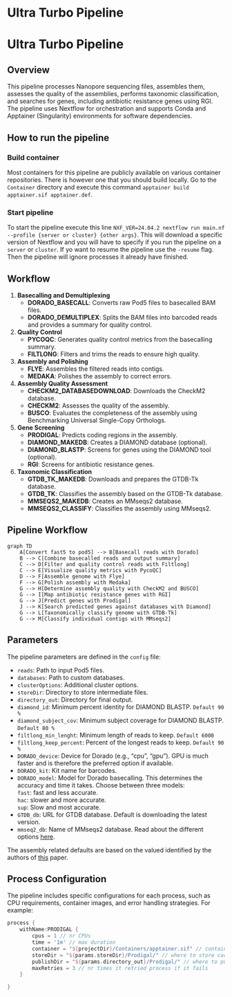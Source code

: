 Ultra Turbo Pipeline
================

# Ultra Turbo Pipeline

## Overview

This pipeline processes Nanopore sequencing files, assembles them,
assesses the quality of the assemblies, performs taxonomic
classification, and searches for genes, including antibiotic resistance
genes using RGI. The pipeline uses Nextflow for orchestration and
supports Conda and Apptainer (Singularity) environments for software
dependencies.

## How to run the pipeline

### Build container

Most containers for this pipeline are publicly available on various
container repositories. There is however one that you should build
locally. Go to the `Container` directory and execute this command
`apptainer build apptainer.sif apptainer.def`.

### Start pipeline

To start the pipeline execute this line
`NXF_VER=24.04.2 nextflow run main.nf --profile {server or cluster} {other args}`.
This will download a specific version of Nextflow and you will have to
specify if you run the pipeline on a `server` or `cluster`. If yo want
to resume the pipeline use the `-resume` flag. Then the pipeline will
ignore processes it already have finished.

## Workflow

1.  **Basecalling and Demultiplexing**
    - **DORADO_BASECALL**: Converts raw Pod5 files to basecalled BAM
      files.
    - **DORADO_DEMULTIPLEX**: Splits the BAM files into barcoded reads
      and provides a summary for quality control.
2.  **Quality Control**
    - **PYCOQC**: Generates quality control metrics from the basecalling
      summary.
    - **FILTLONG**: Filters and trims the reads to ensure high quality.
3.  **Assembly and Polishing**
    - **FLYE**: Assembles the filtered reads into contigs.
    - **MEDAKA**: Polishes the assembly to correct errors.
4.  **Assembly Quality Assessment**
    - **CHECKM2_DATABASEDOWNLOAD**: Downloads the CheckM2 database.
    - **CHECKM2**: Assesses the quality of the assembly.
    - **BUSCO**: Evaluates the completeness of the assembly using
      Benchmarking Universal Single-Copy Orthologs.
5.  **Gene Screening**
    - **PRODIGAL**: Predicts coding regions in the assembly.
    - **DIAMOND_MAKEDB**: Creates a DIAMOND database (optional).
    - **DIAMOND_BLASTP**: Screens for genes using the DIAMOND tool
      (optional).
    - **RGI**: Screens for antibiotic resistance genes.
6.  **Taxonomic Classification**
    - **GTDB_TK_MAKEDB**: Downloads and prepares the GTDB-Tk database.
    - **GTDB_TK**: Classifies the assembly based on the GTDB-Tk
      database.
    - **MMSEQS2_MAKEDB**: Creates an MMseqs2 database.
    - **MMSEQS2_CLASSIFY**: Classifies the assembly using MMseqs2.

## Pipeline Workflow

``` mermaid
graph TD
    A[Convert fast5 to pod5] --> B[Basecall reads with Dorado]
    B --> C[Combine basecalled reads and output summary]
    C --> D[Filter and quality control reads with Filtlong]
    C --> E[Visualize quality metrics with PycoQC]
    D --> F[Assemble genome with Flye]
    F --> G[Polish assembly with Medaka]
    G --> H[Determine assembly quality with CheckM2 and BUSCO]
    G --> I[Map antibiotic resistance genes with RGI]
    G --> J[Predict genes with Prodigal]
    J --> K[Search predicted genes against databases with Diamond]
    G --> L[Taxonomically classify genome with GTDB-Tk]
    G --> M[Classify individual contigs with MMseqs2]
```

## Parameters

The pipeline parameters are defined in the `config` file:

- `reads`: Path to input Pod5 files.
- `databases`: Path to custom databases.
- `clusterOptions`: Additional cluster options.
- `storeDir`: Directory to store intermediate files.
- `directory_out`: Directory for final output.
- `diamond_id`: Minimum percent identity for DIAMOND BLASTP.
  `Default 90 %`
- `diamond_subject_cov`: Minimum subject coverage for DIAMOND BLASTP.
  `Default 80 %`
- `filtlong_min_lenght`: Minimum length of reads to keep. `Default 6000`
- `filtlong_keep_percent`: Percent of the longest reads to keep.
  `Default 90 %`
- `DORADO_device`: Device for Dorado (e.g., “cpu”, “gpu”). GPU is much
  faster and is therefore the preferred option if available.
- `DORADO_kit`: Kit name for barcodes.
- `DORADO_model`: Model for Dorado basecalling. This determines the
  accuracy and time it takes. Choose between three models:  
  `fast`: fast and less accurate.  
  `hac`: slower and more accurate.  
  `sup`: Slow and most accurate.  
- `GTDB_db`: URL for GTDB database. Default is downloading the latest
  version.
- `mmseq2_db`: Name of MMseqs2 database. Read about the different
  options
  [here](https://github.com/soedinglab/mmseqs2/wiki#downloading-databases).

The assembly related defaults are based on the valued identified by the
authors of [this](https://doi.org/10.1371/journal.pcbi.1010905) paper.

## Process Configuration

The pipeline includes specific configurations for each process, such as
CPU requirements, container images, and error handling strategies. For
example:

``` groovy
process {
    withName:PRODIGAL {
        cpus = 1 // nr CPUs
        time = '1m' // max duration
        container = "${projectDir}/Containers/apptainer.sif" // container
        storeDir = "${params.storeDir}/Prodigal/" // where to store cache
        publishDir = "${params.directory_out}/Prodigal/" // where to publish results
        maxRetries = 3 // nr times it retried process if it fails
    }

}
```
